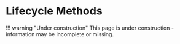 # Lifecycle Methods

!!! warning "Under construction"
    This page is under construction - information may be incomplete or missing.
